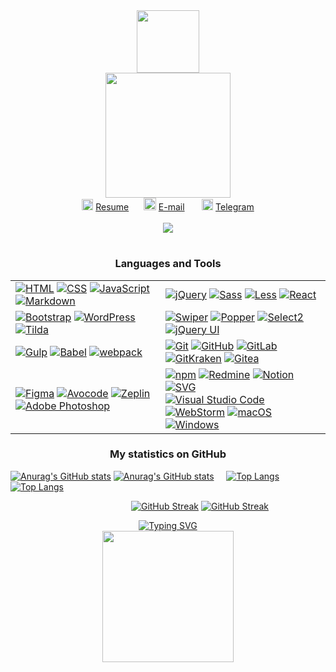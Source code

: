 <div align="center">
  <img src="https://media.giphy.com/media/QXD5JwswnPxFeemnyT/giphy.gif?cid=ecf05e47f13d3f9fc30b627f0b3161d7bc796f796c65813a&rid=giphy.gif&ct=ts" width="100" />
</div>

<div align="center">
  <img src="https://media.giphy.com/media/QuDgW7dXQfCZiWVXD4/giphy.gif" width="200"/>
</div>
<div align="center">
  <img src="https://media.giphy.com/media/0DbpeTlVnwIkfGbV8o/giphy.gif" width="18" /> <a href="https://career.habr.com/julia-kalyukh">Resume</a>
  <span>    </span>
  <img src="https://media.giphy.com/media/2iCNjawFAzNwUYLskA/giphy.gif?cid=ecf05e47g9g0uilixzwwrtyw1pe7ri1pcz9zryrcgc0wxxkc&rid=giphy.gif&ct=s" width="20" /> <a href="mailto:kalyuh.julia@mail.ru">E-mail</a>
  <span>     </span>
  <img src="https://media.giphy.com/media/ZcdZ7ldgeIhfesqA6E/giphy.gif" width="18"/> <a href="https://t.me/jkalyukh">Telegram</a>
</div>

<br>

<div align="center">
  <img src="https://komarev.com/ghpvc/?username=Julia-Kalyukh&style=flat&color=00A077"/>
</div>

#

<h3 align="center">Languages and Tools</h3>
<table align="center">
  <tbody>
    <tr>
      <td>
        <a href="https://developer.mozilla.org/ru/docs/Web/HTML"><img alt="HTML" src="https://img.shields.io/badge/-HTML-E34F26?&logo=html5&logoColor=white"></a>
        <a href="https://developer.mozilla.org/ru/docs/Web/CSS"><img alt="CSS" src="https://img.shields.io/badge/-CSS-1572B6?&logo=CSS3&logoColor=white"></a>
        <a href="https://developer.mozilla.org/ru/docs/Web/JavaScript" target="_blank"><img alt="JavaScript" src="https://img.shields.io/badge/-JavaScript-EFD819?&logo=JavaScript&logoColor=black"></a>
        <a href="https://daringfireball.net/projects/markdown"><img alt="Markdown" src="https://img.shields.io/badge/-Markdown-000000?&logo=Markdown&logoColor=white"></a>
      </td>
      <td>
        <a href="https://jquery.com/" target="_blank"><img alt="jQuery" src="https://img.shields.io/badge/-jQuery-0A69AD?&logo=jquery&logoColor=white"></a>
        <a href="https://sass-lang.com/" target="_blank"><img alt="Sass" src="https://img.shields.io/badge/-Sass-CE649A?&logo=sass&logoColor=white"></a>
        <a href="https://lesscss.org" target="_blank"><img alt="Less" src="https://img.shields.io/badge/-Less-1D365D?&logo=Less&logoColor=white"></a>
        <a href="https://ru.reactjs.org" target="_blank"><img alt="React" src="https://img.shields.io/badge/-React-45b8d8?&logo=react&logoColor=white"></a>
      </td>
    </tr>
    <tr>
      <td>
        <a href="https://getbootstrap.com/docs/5.2/getting-started/introduction/" target="_blank"><img alt="Bootstrap" src="https://img.shields.io/badge/-Bootstrap-7952B3?&logo=Bootstrap&logoColor=white"></a>
        <a href="https://ru.wordpress.org/"><img alt="WordPress" src="https://img.shields.io/badge/-WordPress-1A759C?&logo=WordPress&logoColor=white"></a>
        <a href="https://tilda.cc/ru/"><img alt="Tilda" src="https://custom-icon-badges.demolab.com/badge/Tilda-white?logo=tilda"></a>
      </td>
      <td>
        <a href="https://swiperjs.com/" target="_blank"><img alt="Swiper" src="https://img.shields.io/badge/-Swiper-0080FF?&logo=Swiper&logoColor=white"></a>
        <a href="https://popper.js.org" target="_blank"><img alt="Popper" src="https://custom-icon-badges.demolab.com/badge/Popper-FFE69D?logo=popper"></a>
        <a href="https://select2.org/" target="_blank"><img alt="Select2" src="https://img.shields.io/badge/-SELECT2-1694CA?&logo=SELECT2&logoColor=white"></a>
        <a href="https://jqueryui.com/" target="_blank"><img alt="jQuery UI" src="https://custom-icon-badges.demolab.com/badge/jQuery UI-white?logo=jqueryui"></a>
      </td>
    </tr>
    <tr>
      <td>
        <a href="https://gulpjs.com" target="_blank"><img alt="Gulp" src="https://img.shields.io/badge/-Gulp-EB4A4A?&logo=gulp&logoColor=white"></a>
        <a href="https://babeljs.io" target="_blank"><img alt="Babel" src="https://img.shields.io/badge/-Babel-F6DA55?&logo=Babel&logoColor=black"></a>
        <a href="https://webpack.js.org/" target="_blank"><img alt="webpack" src="https://img.shields.io/badge/-webpack-1E72B3?&logo=webpack&logoColor=white"></a>
      </td>
      <td>
        <a href="https://git-scm.com" target="_blank"><img alt="Git" src="https://img.shields.io/badge/-Git-F64D27?&logo=Git&logoColor=white"></a>
        <a href="https://github.com/" target="_blank"><img alt="GitHub" src="https://img.shields.io/badge/-GitHub-161B22?&logo=GitHub"></a>
        <a href="https://about.gitlab.com/" target="_blank"><img alt="GitLab" src="https://img.shields.io/badge/-GitLab-white?&logo=GitLab"></a>
        <a href="https://www.gitkraken.com" target="_blank"><img alt="GitKraken" src="https://img.shields.io/badge/-GitKraken-149287?&logo=GitKraken&logoColor=white"></a>
        <a href="https://gitea.io/ru-ru/" target="_blank"><img alt="Gitea" src="https://img.shields.io/badge/-Gitea-5F9925?&logo=gitea&logoColor=white"></a>
      </td>
    </tr>
    <tr>
      <td>
        <a href="https://www.figma.com/" target="_blank"><img alt="Figma" src="https://img.shields.io/badge/-Figma-5551FF?&logo=figma&logoColor=white"></a>
        <a href="https://avocode.com" target="_blank"><img alt="Avocode" src="https://custom-icon-badges.demolab.com/badge/Avocode-00BC87?logo=Avocode&logoColor=white"></a>
        <a href="https://zeplin.io" target="_blank"><img alt="Zeplin" src="https://custom-icon-badges.demolab.com/badge/Zeplin-EF651F?logo=Zeplin&logoColor=white"></a>
        <a href="https://www.adobe.com/products/photoshop.html" target="_blank"><img alt="Adobe Photoshop" src="https://img.shields.io/badge/-Adobe Photoshop-3AB0FE?&logo=AdobePhotoshop&logoColor=white"></a>
      </td>
      <td>
        <a href="https://www.npmjs.com/" target="_blank"><img alt="npm" src="https://img.shields.io/badge/-npm-white?&logo=npm"></a>
<!--         <a href="https://stackoverflow.com" target="_blank"><img alt="Stack Overflow" src="https://img.shields.io/badge/-Stack Overflow-F48023?&logo=Stack Overflow&logoColor=white"></a> -->
        <a href="https://www.redmine.org/" target="_blank"><img alt="Redmine" src="https://img.shields.io/badge/-Redmine-B60808?&logo=redmine"></a>
        <a href="https://www.notion.so" target="_blank"><img alt="Notion" src="https://img.shields.io/badge/-Notion-black?&logo=Notion"></a>
        <a href="https://developer.mozilla.org/ru/docs/Web/SVG" target="_blank"><img alt="SVG" src="https://img.shields.io/badge/-SVG-FFB338?&logo=svg&logoColor=black"></a>
        <br>
        <a href="https://code.visualstudio.com" target="_blank"><img alt="Visual Studio Code" src="https://img.shields.io/badge/-Visual Studio Code-0065B8?&logo=Visual Studio Code"></a>
        <a href="https://www.jetbrains.com/ru-ru/webstorm/" target="_blank"><img alt="WebStorm" src="https://img.shields.io/badge/-WebStorm-white?&logo=WebStorm&logoColor=black"></a>
        <a href="https://www.apple.com" target="_blank"><img alt="macOS" src="https://img.shields.io/badge/-macOS-323232?&logo=Apple"></a>
        <a href="https://support.microsoft.com/ru-ru/windows"><img alt="Windows" src="https://img.shields.io/badge/-Windows-05529C?&logo=Windows"></a>
      </td>
    </tr>
  </tbody>
</table>

<h3 align="center">My statistics on GitHub</h3>

[![Anurag's GitHub stats](https://github-readme-stats.vercel.app/api?username=Julia-Kalyukh&count_private=true&line_height=24&show_icons=true&card_width=450&theme=codeSTACKr#gh-dark-mode-only)](https://github.com/anuraghazra/github-readme-stats#gh-dark-mode-only)
[![Anurag's GitHub stats](https://github-readme-stats.vercel.app/api?username=Julia-Kalyukh&count_private=true&line_height=24&show_icons=true&card_width=450&theme=vue#gh-light-mode-only)](https://github.com/anuraghazra/github-readme-stats#gh-light-mode-only)<span>    </span>
[![Top Langs](https://github-readme-stats.vercel.app/api/top-langs/?username=Julia-Kalyukh&langs_count=8&layout=compact&theme=codeSTACKr#gh-dark-mode-only)](https://github.com/anuraghazra/github-readme-stats#gh-dark-mode-only)
[![Top Langs](https://github-readme-stats.vercel.app/api/top-langs/?username=Julia-Kalyukh&langs_count=8&layout=compact&theme=vue#gh-light-mode-only)](https://github.com/anuraghazra/github-readme-stats#gh-light-mode-only)

<span>                                                </span>
[![GitHub Streak](https://streak-stats.demolab.com?user=Julia-Kalyukh&date_format=j%20M%5B%20Y%5D&background=09131B&border=0F1A24&stroke=0F1A24&ring=FE662F&fire=FFE300&currStreakNum=FFFFFF&sideNums=FFFFFF&sideLabels=FE662F&currStreakLabel=FFE300&dates=FFFFFF#gh-dark-mode-only)](https://git.io/streak-stats#gh-dark-mode-only)
[![GitHub Streak](https://github-readme-streak-stats.herokuapp.com?user=Julia-Kalyukh&theme=vue&border=F2F0F0&date_format=j%20M%5B%20Y%5D&currStreakNum=000000#gh-light-mode-only)](https://git.io/streak-stats#gh-light-mode-only)
<!-- ![Wwakatime stats](https://github-readme-stats-taupe-two.vercel.app/api/wakatime?username=Julia-Kalyukh&hide_title=true&hide_border=true&langs_count=5&bg_color=00000000&text_color=777) -->

<div align="center">
  <a href="https://git.io/typing-svg"><img src="https://readme-typing-svg.demolab.com?font=Special+Elite&size=30&duration=2500&pause=800&color=C80000D7&center=true&vCenter=true&width=250&lines=I+love+coding!" alt="Typing SVG" /></a>
  <br>
  <img src="https://media.giphy.com/media/JIX9t2j0ZTN9S/giphy.gif?cid=ecf05e4722af63a96228193c670975456e9a2e6859f93998&rid=giphy.gif&ct=g" width="210" />
</div>
